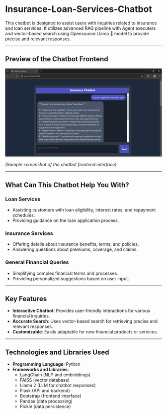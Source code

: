 # **Insurance-Loan-Services-Chatbot**  
This chatbot is designed to assist users with inquiries related to insurance and loan services. It utilizes advanced RAG pipeline with Agent executers and vector-based search using Opensource Llama 🦙 model to provide precise and relevant responses.

---

## **Preview of the Chatbot Frontend**  

![Chatbot Frontend Screenshot](https://github.com/sopankshirsagar/Insurance-Loan-Services-Chatbot/blob/main/Screenshot%20(20).png)  

*(Sample screenshot of the chatbot frontend interface)*  

---

## **What Can This Chatbot Help You With?**  

### **Loan Services**  
- Assisting customers with loan eligibility, interest rates, and repayment schedules.  
- Providing guidance on the loan application process.  

### **Insurance Services**  
- Offering details about insurance benefits, terms, and policies.  
- Answering questions about premiums, coverage, and claims.  

### **General Financial Queries**  
- Simplifying complex financial terms and processes.  
- Providing personalized suggestions based on user input.  

---

## **Key Features**  
- **Interactive Chatbot**: Provides user-friendly interactions for various financial inquiries.  
- **Accurate Search**: Uses vector-based search for retrieving precise and relevant responses.  
- **Customizable**: Easily adaptable for new financial products or services.  

---

## **Technologies and Libraries Used**  

- **Programming Language**: Python  
- **Frameworks and Libraries**:  
  - LangChain (NLP and embeddings)  
  - FAISS (vector database)  
  - Llama 2 (LLM for chatbot responses)  
  - Flask (API and backend)  
  - Bootstrap (frontend interface)  
  - Pandas (data processing)  
  - Pickle (data persistence)  
